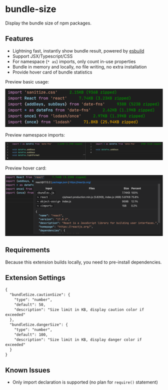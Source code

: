 # bundle-size

Display the bundle size of npm packages.

## Features

- Lightning fast, instantly show bundle result, powered by [esbuild](https://github.com/evanw/esbuild)
- Support JSX/Typescript/CSS
- For namespace (`* as`) imports, only count in-use properties
- Bundle in memory and locally, no file writing, no extra installation
- Provide hover card of bundle statistics

Preview basic usage:

![preview basic](./images/preview.png)

Preview namespace imports:

![preview namespace](./images/preview-namespace.png)

Preview hover card:

![preview hover](./images/preview-hover.png)

## Requirements

Because this extension builds locally, you need to pre-install dependencies.

## Extension Settings

```jsonc
{
  "bundleSize.cautionSize": {
    "type": "number",
    "default": 50,
    "description": "Size limit in KB, display caution color if exceeded"
  },
  "bundleSize.dangerSize": {
    "type": "number",
    "default": 100,
    "description": "Size limit in KB, display danger color if exceeded"
  }
}
```

## Known Issues

- Only import declaration is supported (no plan for `require()` statement)
